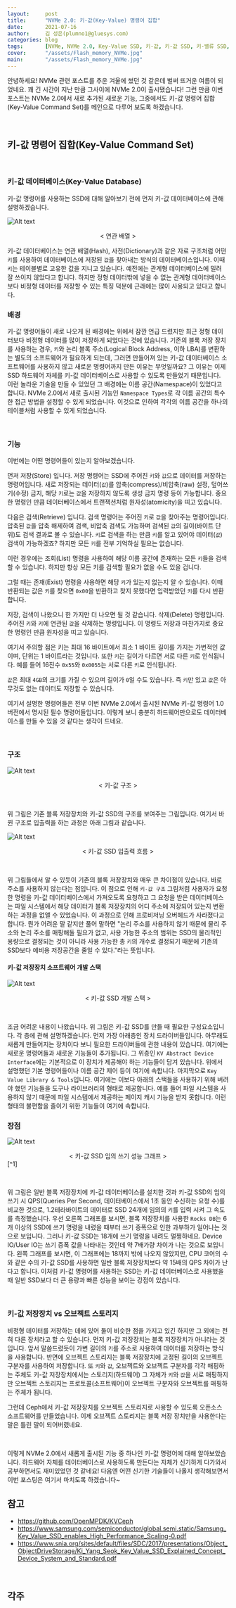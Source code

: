 ```yaml
---
layout:     post
title:      "NVMe 2.0: 키-값(Key-Value) 명령어 집합"
date:       2021-07-16
author:     김 성은(plumno1@gluesys.com)
categories: blog
tags:       [NVMe, NVMe 2.0, Key-Value SSD, 키-값, 키-값 SSD, 키-밸류 SSD, KV]
cover:      "/assets/Flash_memory_NVMe.jpg"
main:       "/assets/Flash_memory_NVMe.jpg"
---
```


안녕하세요! NVMe 관련 포스트를 추운 겨울에 썼던 것 같은데 벌써 뜨거운 여름이 되었네요. 꽤 긴 시간이 지난 만큼 그사이에 NVMe 2.0이 출시됐습니다! 그런 만큼 이번 포스트는 NVMe 2.0에서 새로 추가된 새로운 기능, 그중에서도 키-값 명령어 집합(Key-Value Command Set)를 메인으로 다루어 보도록 하겠습니다.

&nbsp;

## 키-값 명령어 집합(Key-Value Command Set)

&nbsp;

### 키-값 데이터베이스(Key-Value Database)

키-값 명령어를 사용하는 SSD에 대해 알아보기 전에 먼저 키-값 데이터베이스에 관해 설명하겠습니다.  

![Alt text](/assets/hash.png)
<center>&#60; 연관 배열 &#62;</center>

키-값 데이터베이스는 연관 배열(Hash), 사전(Dictionary)과 같은 자료 구조처럼 어떤 `키`를 사용하여 데이터베이스에 저장된 `값`을 찾아내는 방식의 데이터베이스입니다. 이때 `키`는 테이블별로 고유한 값을 지니고 있습니다. 예전에는 관계형 데이터베이스에 밀려 잘 쓰이지 않았다고 합니다. 하지만 정형 데이터밖에 넣을 수 없는 관계형 데이터베이스보다 비정형 데이터를 저장할 수 있는 특징 덕분에 근래에는 많이 사용되고 있다고 합니다.
&nbsp;

### 배경

키-값 명령어들이 새로 나오게 된 배경에는 위에서 잠깐 언급 드렸지만 최근 정형 데이터보다 비정형 데이터를 많이 저장하게 되었다는 것에 있습니다. 기존의 블록 저장 장치를 사용하는 경우, `키`와 논리 블록 주소(Logical Block Address, 이하 LBA)를 변환하는 별도의 소프트웨어가 필요하게 되는데, 그러면 만들어져 있는 키-값 데이터베이스 소프트웨어를 사용하지 않고 새로운 명령어까지 만든 이유는 무엇일까요? 그 이유는 이제 SSD 하드웨어 자체를 키-값 데이터베이스로 사용할 수 있도록 만들었기 때문입니다.  
이런 놀라운 기술을 만들 수 있었던 그 배경에는 이름 공간(Namespace)이 있었다고 합니다. NVMe 2.0에서 새로 출시된 기능인 `Namespace Types`로 각 이름 공간의 특수한 접근 방법을 설정할 수 있게 되었습니다. 이것으로 인하여 각각의 이름 공간을 하나의 테이블처럼 사용할 수 있게 되었습니다.

&nbsp;

### 기능

이번에는 어떤 명령어들이 있는지 알아보겠습니다.

먼저 저장(Store) 입니다. 저장 명령어는 SSD에 주어진 `키`와 `값`으로 데이터를 저장하는 명령어입니다. 새로 저장되는 데이터(`값`)를 압축(compress)/비압축(raw) 설정, 덮어쓰기(수정) 금지, 해당 `키`로는 `값`을 저장하지 않도록 생성 금지 명령 등이 가능합니다. 중요한 명령인 만큼 데이터베이스에서 트랜잭션처럼 원자성(atomicity)을 띠고 있습니다.  
  
다음은 검색(Retrieve) 입니다. 검색 명령어는 주어진 `키`로 `값`을 찾아주는 명령어입니다. 압축된 `값`을 압축 해제하여 검색, 비압축 검색도 가능하며 검색된 `값`의 길이(바이트 단위)도 검색 결과로 볼 수 있습니다. `키`로 검색을 하는 만큼 `키`를 알고 있어야 데이터(`값`) 검색이 가능하겠죠? 하지만 모든 `키`를 전부 기억하실 필요는 없습니다.  
  
이런 경우에는 조회(List) 명령을 사용하여 해당 이름 공간에 존재하는 모든 `키`들을 검색할 수 있습니다. 하지만 항상 모든 키를 검색할 필요가 없을 수도 있을 겁니다.  
  
그럴 때는 존재(Exist) 명령을 사용하면 해당 `키`가 있는지 없는지 알 수 있습니다. 이때 반환되는 값은 `키`를 찾으면 `0x00`을 반환하고 찾지 못했다면 입력받았던 `키`를 다시 반환합니다.  
  
저장, 검색이 나왔으니 한 가지만 더 나오면 될 것 같습니다. 삭제(Delete) 명령입니다. 주어진 `키`와 `키`에 연관된 `값`을 삭제하는 명령입니다. 이 명령도 저장과 마찬가지로 중요한 명령인 만큼 원자성을 띠고 있습니다.  
  
여기서 주의할 점은 키는 최대 16 바이트에서 최소 1 바이트 길이를 가지는 가변적인 값이며, 단위는 1 바이트라는 것입니다. 또한 `키`는 길이가 다르면 서로 다른 `키`로 인식됩니다. 예를 들어 16진수 `0x55`와 `0x0055`는 서로 다른 `키`로 인식됩니다.  
  
`값`은 최대 `4GB`의 크기를 가질 수 있으며 길이가 `0`일 수도 있습니다. 즉 `키`만 있고 `값`은 아무것도 없는 데이터도 저장할 수 있습니다.  
  
여기서 설명한 명령어들은 전부 이번 NVMe 2.0에서 출시된 NVMe 키-값 명령어 1.0 버전에서 명시된 필수 명령어들입니다. 이렇게 보니 충분히 하드웨어만으로도 데이터베이스를 만들 수 있을 것 같다는 생각이 드네요.

&nbsp;

### 구조

![Alt text](/assets/KV_Arch.png)
<center>&#60; 키-값 구조 &#62;</center>

&nbsp;

위 그림은 기존 블록 저장장치와 키-값 SSD의 구조를 보여주는 그림입니다. 여기서 바뀐 구조로 입출력을 하는 과정은 아래 그림과 같습니다.

![Alt text](/assets/KV_IOflow.png)
<center>&#60; 키-값 SSD 입출력 흐름 &#62;</center>

&nbsp;

위 그림들에서 알 수 있듯이 기존의 블록 저장장치와 매우 큰 차이점이 있습니다. 바로 주소를 사용하지 않는다는 점입니다. 이 점으로 인해 `키-값 구조` 그림처럼 사용자가 요청한 명령을 키-값 데이터베이스에서 가져오도록 요청하고 그 요청을 받은 데이터베이스는 파일 시스템에서 해당 데이터가 블록 저장장치의 어디 주소에 저장되어 있는지 변환하는 과정을 없앨 수 있었습니다. 이 과정으로 인해 프로비저닝 오버헤드가 사라졌다고 합니다. 뭔가 어려운 말 같지만 풀어 말하면 "논리 주소를 사용하지 않기 때문에 물리 주소와 논리 주소를 매핑해둘 필요가 없고, 사용 가능한 주소의 범위는 SSD의 물리적인 용량으로 결정되는 것이 아니라 사용 가능한 총 `키`의 개수로 결정되기 때문에 기존의 SSD보다 예비용 저장공간을 줄일 수 있다."라는 뜻입니다.

#### 키-값 저장장치 소프트웨어 개발 스택

![Alt text](/assets/KV_develop.png)
<center>&#60; 키-값 SSD 개발 스택 &#62;</center>

&nbsp;

조금 어려운 내용이 나왔습니다. 위 그림은 키-값 SSD를 만들 때 필요한 구성요소입니다. 각 층에 관해 설명하겠습니다. 먼저 가장 아래층인 장치 드라이버들입니다. 아무래도 새롭게 만들어지는 장치이다 보니 필요한 드라이버들에 관한 내용이 있습니다. 여기에는 새로운 명령어들과 새로운 기능들이 추가됩니다. 그 위층인 `KV Abstract Device Interface`에는 기본적으로 이 장치가 제공해야 하는 기능들이 담겨 있습니다. 위에서 설명했던 기본 명령어들이나 이름 공간 제어 등이 여기에 속합니다. 마지막으로 `Key Value Library & Tools`입니다. 여기에는 이보다 아래의 스택들을 사용하기 위해 버려야 했던 기능들을 도구나 라이브러리의 형태로 제공합니다. 예를 들어 파일 시스템을 사용하지 않기 때문에 파일 시스템에서 제공하는 페이지 캐시 기능을 받지 못합니다. 이런 형태의 불편함을 줄이기 위한 기능들이 여기에 속합니다.

### 장점

![Alt text](/assets/KV_bench.png)
<center>&#60; 키-값 SSD 임의 쓰기 성능 그래프 &#62;</center> [^1]

&nbsp;

위 그림은 일반 블록 저장장치에 키-값 데이터베이스를 설치한 것과 키-값 SSD의 임의 쓰기 시 QPS(Queries Per Second, 데이터베이스에서 1초 동안 수신하는 요청 수)를 비교한 것으로, 1.2테라바이트의 데이터로 SSD 24개에 임의의 `키`를 입력 시켜 그 속도를 측정했습니다. 우선 오른쪽 그래프를 보시면, 블록 저장장치를 사용한 `Rocks DB`는 6개 이상의 SSD에 쓰기 명령을 내렸을 때부터 쓰기 증폭으로 인한 과부하가 일어나는 것으로 보입니다. 그러나 키-값 SSD는 18개에 쓰기 명령을 내려도 멀쩡하네요. Device IO/User IO는 쓰기 증폭 값을 나타내는 것인데 약 7배가량 차이가 나는 것으로 보입니다. 왼쪽 그래프를 보시면, 이 그래프에는 18까지 밖에 나오지 않았지만, CPU 코어의 수와 같은 수의 키-값 SSD를 사용하면 일반 블록 저장장치보다 약 15배의 QPS 차이가 난다고 합니다. 이처럼 키-값 명령어를 사용하는 SSD는 키-값 데이터베이스로 사용했을 때 일반 SSD보다 더 큰 용량과 빠른 성능을 보이는 강점이 있습니다.

&nbsp;

### 키-값 저장장치 vs 오브젝트 스토리지

비정형 데이터를 저장하는 데에 있어 둘이 비슷한 점을 가지고 있긴 하지만 그 외에는 전혀 다른 장치라고 할 수 있습니다. 먼저 키-값 저장장치는 블록 저장장치가 아니라는 것 입니다. 앞서 말씀드렸듯이 가변 길이의 `키`를 주소로 사용하여 데이터를 저장하는 방식을 사용합니다. 반면에 오브젝트 스토리지는 블록 저장장치에 고정된 길이의 오브젝트 구분자를 사용하여 저장합니다. 또 `키`와 `값`, 오브젝트와 오브젝트 구분자를 각각 매핑하는 주체도 키-값 저장장치에서는 스토리지(하드웨어) 그 자체가 `키`와 `값`을 서로 매핑하지만 오브젝트 스토리지는 프로토콜(소프트웨어)이 오브젝트 구분자와 오브젝트를 매핑하는 주체가 됩니다.  
  
그런데 Ceph에서 키-값 저장장치를 오브젝트 스토리지로 사용할 수 있도록 오픈소스 소프트웨어를 만들었습니다. 이제 오브젝트 스토리지는 블록 저장 장치만을 사용한다는 말은 틀린 말이 되어버렸네요.

&nbsp;

이렇게 NVMe 2.0에서 새롭게 출시된 기능 중 하나인 키-값 명령어에 대해 알아보았습니다. 하드웨어 자체를 데이터베이스로 사용하도록 만든다는 자체가 신기하게 다가와서 공부하면서도 재미있었던 것 같네요! 다음엔 어떤 신기한 기술들이 나올지 생각해보면서 이번 포스팅은 여기서 마치도록 하겠습니다~

## 참고

* https://github.com/OpenMPDK/KVCeph
* https://www.samsung.com/semiconductor/global.semi.static/Samsung_Key_Value_SSD_enables_High_Performance_Scaling-0.pdf
* https://www.snia.org/sites/default/files/SDC/2017/presentations/Object_ObjectDriveStorage/Ki_Yang_Seok_Key_Value_SSD_Explained_Concept_Device_System_and_Standard.pdf

&nbsp;

## 각주

[^1]: 쓰기 증폭(Write Amplification, WAF) : 덮어쓰기가 불가능한 플래시 메모리 구조 때문에 생기는 현상으로 해당 위치에 덮어쓰기 할때 원래 있던 데이터를 다른곳에 옮기고, 해당 위치의 데이터를 삭제하고 다시 쓰는것, 이 값이 크면 클수록 속도저하도 커짐

&nbsp;

